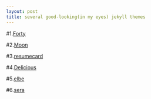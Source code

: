 ```yaml
---
layout: post
title: several good-looking(in my eyes) jekyll themes
---
```


#1.[Forty](http://jekyllthemes.org/themes/Forty/)

#2.[Moon](http://jekyllthemes.org/themes/moon/)

#3.[resumecard](http://jekyllthemes.org/themes/resumecard/)

#4.[Delicious](http://preview.themeforest.net/item/delicious-a-yummy-jekyll-theme/full_screen_preview/18219524?ref=M17)

#5.[elbe](http://preview.themeforest.net/item/elbe-multipurpose-theme-powered-by-jekyll/full_screen_preview/11372996?ref=M17&irgwc=1&clickid=wgPXOI2wOSQZxVf0Pv1Pa2R8UkmwSlzV127OWc0&iradid=275988&irpid=27795&iradtype=ONLINE_TRACKING_LINK&irmptype=mediapartner&mp_value1=&utm_campaign=af_impact_radius&utm_medium=affiliate&utm_source=impact_radius)

#6.[sera](http://preview.themeforest.net/item/sera-onepage-multipurpose-jekyll-theme/full_screen_preview/17600532?ref=M17)
